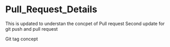 # Pull_Request_Details
This is updated to understan the concpet of Pull request
Second update for git push and pull request

Git tag concept
